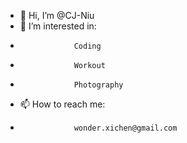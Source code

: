 - 👋 Hi, I’m @CJ-Niu
- 👀 I’m interested in: 
-                 Coding
-                 Workout
-                 Photography
- 📫 How to reach me: 
-                 wonder.xichen@gmail.com

<!---
CJ-Niu/CJ-Niu is a ✨ special ✨ repository because its `README.md` (this file) appears on your GitHub profile.
You can click the Preview link to take a look at your changes.
--->
